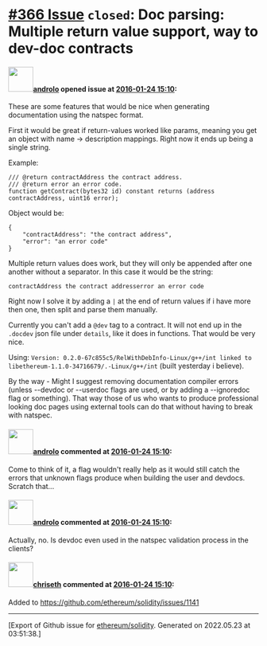 # [\#366 Issue](https://github.com/ethereum/solidity/issues/366) `closed`: Doc parsing: Multiple return value support, way to dev-doc contracts

#### <img src="https://avatars.githubusercontent.com/u/2809499?u=ad7178bc0d70dc6042e996111eb4b806a24bf1aa&v=4" width="50">[androlo](https://github.com/androlo) opened issue at [2016-01-24 15:10](https://github.com/ethereum/solidity/issues/366):

These are some features that would be nice when generating documentation using the natspec format.

First it would be great if return-values worked like params, meaning you get an object with name -> description mappings. Right now it ends up being a single string. 

Example:

```
/// @return contractAddress the contract address.
/// @return error an error code.
function getContract(bytes32 id) constant returns (address contractAddress, uint16 error);
```

Object would be:

```
{
    "contractAddress": "the contract address",
    "error": "an error code"
}
```

Multiple return values does work, but they will only be appended after one another without a separator. In this case it would be the string:

`contractAddress the contract addresserror an error code`

Right now I solve it by adding a `|` at the end of return values if i have more then one, then split and parse them manually.

Currently you can't add a `@dev` tag to a contract. It will not end up in the `.docdev` json file under `details`, like it does in functions. That would be very nice. 

Using: `Version: 0.2.0-67c855c5/RelWithDebInfo-Linux/g++/int linked to libethereum-1.1.0-34716679/.-Linux/g++/int` (built yesterday i believe).

By the way - Might I suggest removing documentation compiler errors (unless --devdoc or --userdoc flags are used, or by adding a --ignoredoc flag or something). That way those of us who wants to produce professional looking doc pages using external tools can do that without having to break with natspec.


#### <img src="https://avatars.githubusercontent.com/u/2809499?u=ad7178bc0d70dc6042e996111eb4b806a24bf1aa&v=4" width="50">[androlo](https://github.com/androlo) commented at [2016-01-24 15:10](https://github.com/ethereum/solidity/issues/366#issuecomment-174308186):

Come to think of it, a flag wouldn't really help as it would still catch the errors that unknown flags produce when building the user and devdocs. Scratch that...

#### <img src="https://avatars.githubusercontent.com/u/2809499?u=ad7178bc0d70dc6042e996111eb4b806a24bf1aa&v=4" width="50">[androlo](https://github.com/androlo) commented at [2016-01-24 15:10](https://github.com/ethereum/solidity/issues/366#issuecomment-174349101):

Actually, no. Is devdoc even used in the natspec validation process in the clients?

#### <img src="https://avatars.githubusercontent.com/u/9073706?v=4" width="50">[chriseth](https://github.com/chriseth) commented at [2016-01-24 15:10](https://github.com/ethereum/solidity/issues/366#issuecomment-251637370):

Added to https://github.com/ethereum/solidity/issues/1141


-------------------------------------------------------------------------------



[Export of Github issue for [ethereum/solidity](https://github.com/ethereum/solidity). Generated on 2022.05.23 at 03:51:38.]
